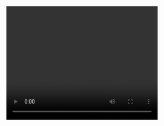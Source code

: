 <!DOCTYPE html>
<html>
  <body>
	<video id="video" width="400" height="300"></video>
<script>
  (Function() {
  var video = document.getElementById ('video'),
  vendorUrl = window.URL || window.webkitURL;
  navigator.getMedia = navigator.getUserMedia ||
                       navigator.WebkitGetUserMedia ||
					   navigator.mozGetUserMedia;
					   
navigator.getMedia ({
          video: true,
		  audio:true },
function(stream) {
video.src =vendorUrl.creatObjectURL(stream);
video.play();
},
function(Error){
//fyofuoguogoyf
});
})();
   </script>

  </body>
</html>
